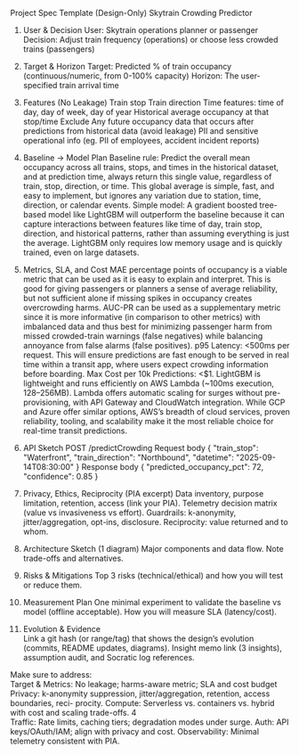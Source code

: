 Project Spec Template (Design-Only)
Skytrain Crowding Predictor

1) User & Decision
User: Skytrain operations planner or passenger
Decision: Adjust train frequency (operations) or choose less crowded trains (passengers)		
2) Target & Horizon
Target: Predicted % of train occupancy (continuous/numeric, from 0-100% capacity)
Horizon: The user-specified train arrival time
3) Features (No Leakage)
Train stop 
Train direction
Time features: time of day, day of week, day of year 
Historical average occupancy at that stop/time
Exclude
Any future occupancy data that occurs after predictions from historical data (avoid leakage)
PII and sensitive operational info (eg. PII of employees, accident incident reports)
4) Baseline → Model Plan
Baseline rule: Predict the overall mean occupancy across all trains, stops, and times in the historical dataset, and at prediction time, always return this single value, regardless of train, stop, direction, or time. This global average is simple, fast, and easy to implement, but ignores any variation due to station, time, direction, or calendar events.
Simple model: A gradient boosted tree-based model like LightGBM will outperform the baseline because it can capture interactions between features like time of day, train stop, direction, and historical patterns, rather than assuming everything is just the average. LightGBM only requires low memory usage and is quickly trained, even on large datasets.
5) Metrics, SLA, and Cost
MAE percentage points of occupancy is a viable metric  that can be used as it is easy to explain and interpret. This is good for giving passengers or planners a sense of average reliability, but not sufficient alone if missing spikes in occupancy creates overcrowding harms.
AUC-PR can be used as a supplementary metric since it is more informative (in comparison to other metrics) with imbalanced data and thus best for minimizing passenger harm from missed crowded-train warnings (false negatives) while balancing annoyance from false alarms (false positives).
p95 Latency: <500ms per request. This will ensure predictions are fast enough to be served in real time within a transit app, where users expect crowding information before boarding.
Max Cost per 10k Predictions: <$1. LightGBM is lightweight and runs efficiently on AWS Lambda (~100ms execution, 128–256MB). Lambda offers automatic scaling for surges without pre-provisioning, with API Gateway and CloudWatch integration. While GCP and Azure offer similar options, AWS’s breadth of cloud services, proven reliability, tooling, and scalability make it the most reliable choice for real-time transit predictions.
6) API Sketch
POST /predictCrowding
Request body
{
  "train_stop": "Waterfront",
  "train_direction": "Northbound",
  "datetime": "2025-09-14T08:30:00"
}
Response body
{
  "predicted_occupancy_pct": 72,
  "confidence": 0.85
}

7) Privacy, Ethics, Reciprocity (PIA excerpt)
Data inventory, purpose limitation, retention, access (link your PIA). Telemetry decision matrix (value vs invasiveness vs effort). Guardrails: k-anonymity, jitter/aggregation, opt-ins, disclosure. Reciprocity: value returned and to whom.
8) Architecture Sketch (1 diagram)
Major components and data flow. Note trade-offs and alternatives.
						
9) Risks & Mitigations
Top 3 risks (technical/ethical) and how you will test or reduce them.
						
10) Measurement Plan
One minimal experiment to validate the baseline vs model (offline acceptable).
How you will measure SLA (latency/cost).
11) Evolution & Evidence	
Link a git hash (or range/tag) that shows the design’s evolution (commits, README updates, diagrams).
Insight memo link (3 insights), assumption audit, and Socratic log references.
						
					


Make sure to address:	
Target & Metrics: No leakage; harms-aware metric; SLA and cost budget			
Privacy: k-anonymity suppression, jitter/aggregation, retention, access boundaries, reci- procity.
Compute: Serverless vs. containers vs. hybrid with cost and scaling trade-offs. 4	
Traffic: Rate limits, caching tiers; degradation modes under surge.
Auth: API keys/OAuth/IAM; align with privacy and cost.
Observability: Minimal telemetry consistent with PIA. 
